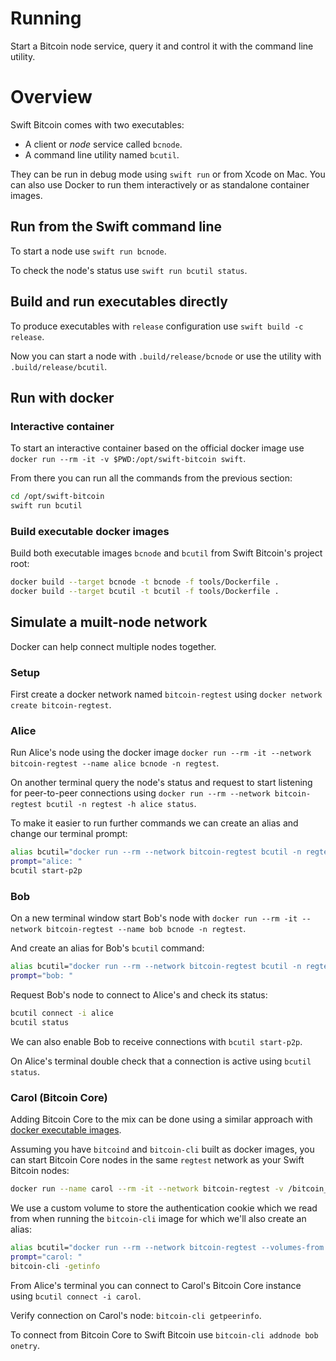 # Running

Start a Bitcoin node service, query it and control it with the command line utility.

# Overview

Swift Bitcoin comes with two executables:

- A client or _node_ service called `bcnode`.
- A command line utility named `bcutil`.

They can be run in debug mode using `swift run` or from Xcode on Mac. You can also use Docker to run them interactively or as standalone container images.

## Run from the Swift command line

To start a node use `swift run bcnode`.

To check the node's status use `swift run bcutil status`.

## Build and run executables directly

To produce executables with `release` configuration use `swift build -c release`.

Now you can start a node with `.build/release/bcnode` or use the utility with `.build/release/bcutil`.

## Run with docker

### Interactive container

To start an interactive container based on the official docker image use `docker run --rm -it -v $PWD:/opt/swift-bitcoin swift`.

From there you can run all the commands from the previous section:

```sh
cd /opt/swift-bitcoin
swift run bcutil
```

### Build executable docker images

Build both executable images `bcnode` and `bcutil` from Swift Bitcoin's project root:

```sh
docker build --target bcnode -t bcnode -f tools/Dockerfile .
docker build --target bcutil -t bcutil -f tools/Dockerfile .
```

## Simulate a muilt-node network

Docker can help connect multiple nodes together.

### Setup

First create a docker network named `bitcoin-regtest` using `docker network create bitcoin-regtest`.

### Alice

Run Alice's node using the docker image `docker run --rm -it --network bitcoin-regtest --name alice bcnode -n regtest`.

On another terminal query the node's status and request to start listening for peer-to-peer connections using `docker run --rm --network bitcoin-regtest bcutil -n regtest -h alice status`.

To make it easier to run further commands we can create an alias and change our terminal prompt:

```sh
alias bcutil="docker run --rm --network bitcoin-regtest bcutil -n regtest -h alice"
prompt="alice: "
bcutil start-p2p
```

### Bob

On a new terminal window start Bob's node with `docker run --rm -it --network bitcoin-regtest --name bob bcnode -n regtest`.

And create an alias for Bob's `bcutil` command:

```sh
alias bcutil="docker run --rm --network bitcoin-regtest bcutil -n regtest -h bob"
prompt="bob: "
```

Request Bob's node to connect to Alice's and check its status:

```sh
bcutil connect -i alice
bcutil status
```

We can also enable Bob to receive connections with `bcutil start-p2p`.

On Alice's terminal double check that a connection is active using `bcutil status`.

### Carol (Bitcoin Core)

Adding Bitcoin Core to the mix can be done using a similar approach with [docker executable images](https://github.com/craigwrong/bitcoin-lightning-node/blob/develop/docker/bitcoind/Dockerfile).

Assuming you have `bitcoind` and `bitcoin-cli` built as docker images, you can start Bitcoin Core nodes in the same `regtest` network as your Swift Bitcoin nodes:

```sh
docker run --name carol --rm -it --network bitcoin-regtest -v /bitcoin_auth/ bitcoind -chain=regtest -disablewallet -txindex -server -rpcallowip=0.0.0.0/0 -rpcbind=0.0.0.0 -rpccookiefile=/bitcoin_auth/cookie
```

We use a custom volume to store the authentication cookie which we read from when running the `bitcoin-cli` image for which we'll also create an alias:

```sh
alias bcutil="docker run --rm --network bitcoin-regtest --volumes-from carol bitcoin-cli -regtest -rpcconnect=carol  -rpccookiefile=/bitcoin_auth/cookie"
prompt="carol: "
bitcoin-cli -getinfo
```

From Alice's terminal you can connect to Carol's Bitcoin Core instance using `bcutil connect -i carol`.

Verify connection on Carol's node: `bitcoin-cli getpeerinfo`.

To connect from Bitcoin Core to Swift Bitcoin use `bitcoin-cli addnode bob onetry`.
